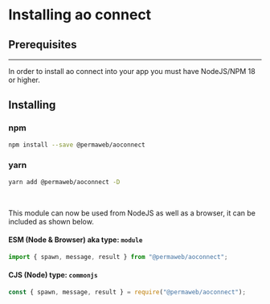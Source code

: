 # Installing ao connect

## Prerequisites

---

In order to install ao connect into your app you must have NodeJS/NPM 18 or higher.
<br>

## Installing

### npm

```sh
npm install --save @permaweb/aoconnect
```

### yarn

```sh
yarn add @permaweb/aoconnect -D
```

<br>

This module can now be used from NodeJS as well as a browser, it can be included as shown below.

#### ESM (Node & Browser) aka type: `module`

```js
import { spawn, message, result } from "@permaweb/aoconnect";
```

#### CJS (Node) type: `commonjs`

```js
const { spawn, message, result } = require("@permaweb/aoconnect");
```
